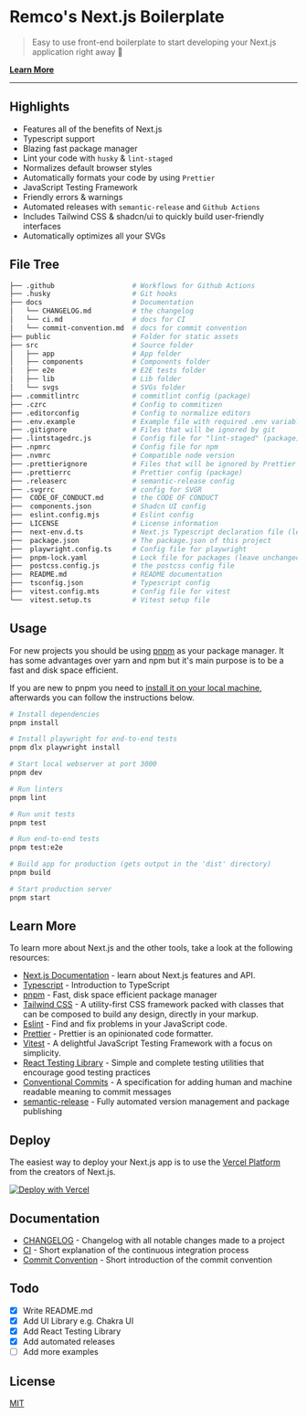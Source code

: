# Remco's Next.js Boilerplate

> Easy to use front-end boilerplate to start developing your Next.js application right away 💯

[**Learn More**](#learn-more)

---

## Highlights

- Features all of the benefits of Next.js
- Typescript support
- Blazing fast package manager
- Lint your code with `husky` & `lint-staged`
- Normalizes default browser styles
- Automatically formats your code by using `Prettier`
- JavaScript Testing Framework
- Friendly errors & warnings
- Automated releases with `semantic-release` and `Github Actions`
- Includes Tailwind CSS & shadcn/ui to quickly build user-friendly interfaces
- Automatically optimizes all your SVGs

## File Tree

```bash
├── .github                   # Workflows for Github Actions
├── .husky                    # Git hooks
├── docs                      # Documentation
│   └── CHANGELOG.md          # the changelog
│   └── ci.md                 # docs for CI
│   └── commit-convention.md  # docs for commit convention
├── public                    # Folder for static assets
├── src                       # Source folder
│   ├── app                   # App folder
│   ├── components            # Components folder
│   ├── e2e                   # E2E tests folder
│   ├── lib                   # Lib folder
│   └── svgs                  # SVGs folder
├── .commitlintrc             # commitlint config (package)
├── .czrc                     # Config to commitizen
├── .editorconfig             # Config to normalize editors
├── .env.example              # Example file with required .env variables
├── .gitignore                # Files that will be ignored by git
├── .lintstagedrc.js          # Config file for "lint-staged" (package)
├── .npmrc                    # Config file for npm
├── .nvmrc                    # Compatible node version
├── .prettierignore           # Files that will be ignored by Prettier (package)
├── .prettierrc               # Prettier config (package)
├── .releaserc                # semantic-release config
├── .svgrrc                   # config for SVGR
├──  CODE_OF_CONDUCT.md       # the CODE OF CONDUCT
├──  components.json          # Shadcn UI config
├──  eslint.config.mjs        # Eslint config
├──  LICENSE                  # License information
├──  next-env.d.ts            # Next.js Typescript declaration file (leave unchanged)
├──  package.json             # The package.json of this project
├──  playwright.config.ts     # Config file for playwright
├──  pnpm-lock.yaml           # Lock file for packages (leave unchanged)
├──  postcss.config.js        # the postcss config file
├──  README.md                # README documentation
├──  tsconfig.json            # Typescript config
├──  vitest.config.mts        # Config file for vitest
└──  vitest.setup.ts          # Vitest setup file
```

## Usage

For new projects you should be using [pnpm](https://pnpm.io/) as your package manager.
It has some advantages over yarn and npm but it's main purpose is to be a fast and disk space efficient.

If you are new to pnpm you need to [install it on your local machine](https://pnpm.io/installation), afterwards you can follow the instructions below.

```bash
# Install dependencies
pnpm install

# Install playwright for end-to-end tests
pnpm dlx playwright install

# Start local webserver at port 3000
pnpm dev

# Run linters
pnpm lint

# Run unit tests
pnpm test

# Run end-to-end tests
pnpm test:e2e

# Build app for production (gets output in the 'dist' directory)
pnpm build

# Start production server
pnpm start
```

## Learn More

To learn more about Next.js and the other tools, take a look at the following resources:

- [Next.js Documentation](https://nextjs.org/docs) - learn about Next.js features and API.
- [Typescript](https://www.typescriptlang.org/docs) - Introduction to TypeScript
- [pnpm](https://pnpm.io/) - Fast, disk space efficient package manager
- [Tailwind CSS](https://tailwindcss.com/docs/) - A utility-first CSS framework packed with classes that can be composed to build any design, directly in your markup.
- [Eslint](https://eslint.org/docs/user-guide) - Find and fix problems in your JavaScript code.
- [Prettier](https://prettier.io/docs/en/index.html) - Prettier is an opinionated code formatter.
- [Vitest](https://vitest.dev/guide/) - A delightful JavaScript Testing Framework with a focus on simplicity.
- [React Testing Library](https://testing-library.com/docs/) - Simple and complete testing utilities that encourage good
  testing practices
- [Conventional Commits](https://www.conventionalcommits.org/en/v1.0.0/) - A specification for adding human and machine readable meaning to commit messages
- [semantic-release](https://github.com/semantic-release/semantic-release) - Fully automated version management and package publishing

## Deploy

The easiest way to deploy your Next.js app is to use
the [Vercel Platform](https://vercel.com/new?utm_medium=default-template&filter=next.js&utm_source=create-next-app&utm_campaign=create-next-app-readme)
from the creators of Next.js.

[![Deploy with Vercel](https://vercel.com/button)](https://vercel.com/new/project?template=https://github.com/remcolakens/next-boilerplate)

## Documentation

- [CHANGELOG](/docs/CHANGELOG.md) - Changelog with all notable changes made to a project
- [CI](/docs/ci.md) - Short explanation of the continuous integration process
- [Commit Convention](/docs/commit-convention.md) - Short introduction of the commit convention

## Todo

- [x] Write README.md
- [x] Add UI Library e.g. Chakra UI
- [x] Add React Testing Library
- [x] Add automated releases
- [ ] Add more examples

## License

[MIT](/LICENSE)
